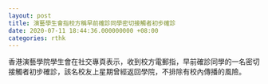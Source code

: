 ```yaml
---
layout: post
title: 演藝學生會指校方稱早前確診同學密切接觸者初步確診
date: 2020-07-11 18:44:36.000000000 +08:00
categories: rthk
---
```


香港演藝學院學生會在社交專頁表示，收到校方電郵指，早前確診同學的一名密切接觸者初步確診，該名校友上星期曾經返回學院，不排除有校內傳播的風險。
